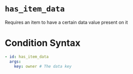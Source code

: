 # `has_item_data`

Requires an item to have a certain data value present on it

# Condition Syntax
```yaml
- id: has_item_data
  args:
    key: owner # The data key
```
